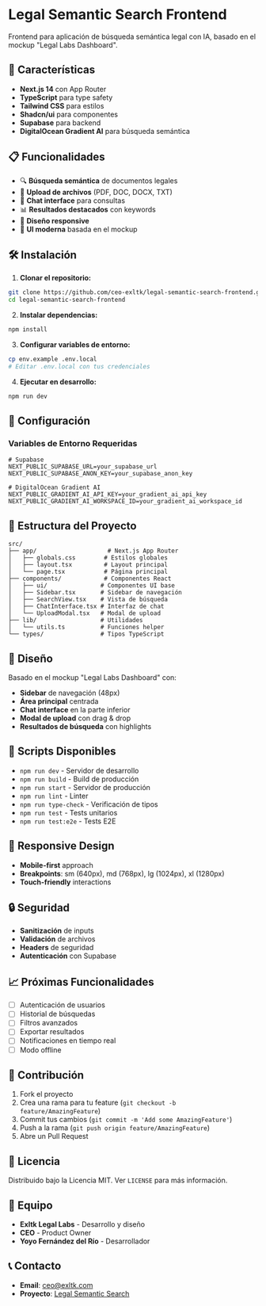 # Legal Semantic Search Frontend

Frontend para aplicación de búsqueda semántica legal con IA, basado en el mockup "Legal Labs Dashboard".

## 🚀 Características

- **Next.js 14** con App Router
- **TypeScript** para type safety
- **Tailwind CSS** para estilos
- **Shadcn/ui** para componentes
- **Supabase** para backend
- **DigitalOcean Gradient AI** para búsqueda semántica

## 📋 Funcionalidades

- 🔍 **Búsqueda semántica** de documentos legales
- 📄 **Upload de archivos** (PDF, DOC, DOCX, TXT)
- 💬 **Chat interface** para consultas
- 📊 **Resultados destacados** con keywords
- 📱 **Diseño responsive**
- 🎨 **UI moderna** basada en el mockup

## 🛠️ Instalación

1. **Clonar el repositorio:**
```bash
git clone https://github.com/ceo-exltk/legal-semantic-search-frontend.git
cd legal-semantic-search-frontend
```

2. **Instalar dependencias:**
```bash
npm install
```

3. **Configurar variables de entorno:**
```bash
cp env.example .env.local
# Editar .env.local con tus credenciales
```

4. **Ejecutar en desarrollo:**
```bash
npm run dev
```

## 🔧 Configuración

### Variables de Entorno Requeridas

```env
# Supabase
NEXT_PUBLIC_SUPABASE_URL=your_supabase_url
NEXT_PUBLIC_SUPABASE_ANON_KEY=your_supabase_anon_key

# DigitalOcean Gradient AI
NEXT_PUBLIC_GRADIENT_AI_API_KEY=your_gradient_ai_api_key
NEXT_PUBLIC_GRADIENT_AI_WORKSPACE_ID=your_gradient_ai_workspace_id
```

## 📁 Estructura del Proyecto

```
src/
├── app/                    # Next.js App Router
│   ├── globals.css        # Estilos globales
│   ├── layout.tsx         # Layout principal
│   └── page.tsx           # Página principal
├── components/            # Componentes React
│   ├── ui/               # Componentes UI base
│   ├── Sidebar.tsx       # Sidebar de navegación
│   ├── SearchView.tsx    # Vista de búsqueda
│   ├── ChatInterface.tsx # Interfaz de chat
│   └── UploadModal.tsx   # Modal de upload
├── lib/                  # Utilidades
│   └── utils.ts          # Funciones helper
└── types/                # Tipos TypeScript
```

## 🎨 Diseño

Basado en el mockup "Legal Labs Dashboard" con:
- **Sidebar** de navegación (48px)
- **Área principal** centrada
- **Chat interface** en la parte inferior
- **Modal de upload** con drag & drop
- **Resultados de búsqueda** con highlights

## 🚀 Scripts Disponibles

- `npm run dev` - Servidor de desarrollo
- `npm run build` - Build de producción
- `npm run start` - Servidor de producción
- `npm run lint` - Linter
- `npm run type-check` - Verificación de tipos
- `npm run test` - Tests unitarios
- `npm run test:e2e` - Tests E2E

## 📱 Responsive Design

- **Mobile-first** approach
- **Breakpoints**: sm (640px), md (768px), lg (1024px), xl (1280px)
- **Touch-friendly** interactions

## 🔒 Seguridad

- **Sanitización** de inputs
- **Validación** de archivos
- **Headers** de seguridad
- **Autenticación** con Supabase

## 📈 Próximas Funcionalidades

- [ ] Autenticación de usuarios
- [ ] Historial de búsquedas
- [ ] Filtros avanzados
- [ ] Exportar resultados
- [ ] Notificaciones en tiempo real
- [ ] Modo offline

## 🤝 Contribución

1. Fork el proyecto
2. Crea una rama para tu feature (`git checkout -b feature/AmazingFeature`)
3. Commit tus cambios (`git commit -m 'Add some AmazingFeature'`)
4. Push a la rama (`git push origin feature/AmazingFeature`)
5. Abre un Pull Request

## 📄 Licencia

Distribuido bajo la Licencia MIT. Ver `LICENSE` para más información.

## 👥 Equipo

- **Exltk Legal Labs** - Desarrollo y diseño
- **CEO** - Product Owner
- **Yoyo Fernández del Río** - Desarrollador

## 📞 Contacto

- **Email**: ceo@exltk.com
- **Proyecto**: [Legal Semantic Search](https://github.com/ceo-exltk/legal-semantic-search-frontend)
